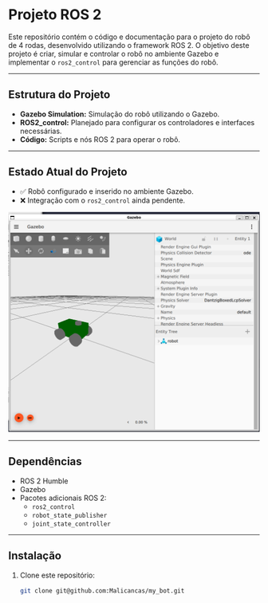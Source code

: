 # Projeto ROS 2

Este repositório contém o código e documentação para o projeto do robô de 4 rodas, desenvolvido utilizando o framework ROS 2. O objetivo deste projeto é criar, simular e controlar o robô no ambiente Gazebo e implementar o `ros2_control` para gerenciar as funções do robô.

---

## Estrutura do Projeto

- **Gazebo Simulation:** Simulação do robô utilizando o Gazebo.
- **ROS2_control:** Planejado para configurar os controladores e interfaces necessárias.
- **Código:** Scripts e nós ROS 2 para operar o robô.

---

## Estado Atual do Projeto

- ✅ Robô configurado e inserido no ambiente Gazebo.
- ❌ Integração com o `ros2_control` ainda pendente.

![Gazebo](assets/gazebo.png)

---

## Dependências

- ROS 2 Humble
- Gazebo
- Pacotes adicionais ROS 2:
  - `ros2_control`
  - `robot_state_publisher`
  - `joint_state_controller`

---

## Instalação

1. Clone este repositório:

   ```bash
   git clone git@github.com:Malicancas/my_bot.git